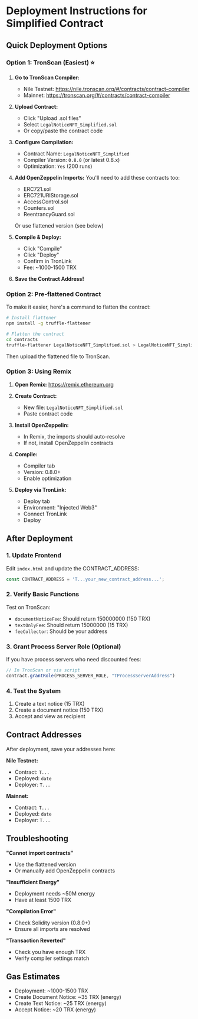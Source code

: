 # Deployment Instructions for Simplified Contract

## Quick Deployment Options

### Option 1: TronScan (Easiest) ⭐

1. **Go to TronScan Compiler:**
   - Nile Testnet: https://nile.tronscan.org/#/contracts/contract-compiler
   - Mainnet: https://tronscan.org/#/contracts/contract-compiler

2. **Upload Contract:**
   - Click "Upload .sol files"
   - Select `LegalNoticeNFT_Simplified.sol`
   - Or copy/paste the contract code

3. **Configure Compilation:**
   - Contract Name: `LegalNoticeNFT_Simplified`
   - Compiler Version: `0.8.0` (or latest 0.8.x)
   - Optimization: `Yes` (200 runs)

4. **Add OpenZeppelin Imports:**
   You'll need to add these contracts too:
   - ERC721.sol
   - ERC721URIStorage.sol
   - AccessControl.sol
   - Counters.sol
   - ReentrancyGuard.sol
   
   Or use flattened version (see below)

5. **Compile & Deploy:**
   - Click "Compile"
   - Click "Deploy"
   - Confirm in TronLink
   - Fee: ~1000-1500 TRX

6. **Save the Contract Address!**

### Option 2: Pre-flattened Contract

To make it easier, here's a command to flatten the contract:

```bash
# Install flattener
npm install -g truffle-flattener

# Flatten the contract
cd contracts
truffle-flattener LegalNoticeNFT_Simplified.sol > LegalNoticeNFT_Simplified_Flat.sol
```

Then upload the flattened file to TronScan.

### Option 3: Using Remix

1. **Open Remix:** https://remix.ethereum.org

2. **Create Contract:**
   - New file: `LegalNoticeNFT_Simplified.sol`
   - Paste contract code

3. **Install OpenZeppelin:**
   - In Remix, the imports should auto-resolve
   - If not, install OpenZeppelin contracts

4. **Compile:**
   - Compiler tab
   - Version: 0.8.0+
   - Enable optimization

5. **Deploy via TronLink:**
   - Deploy tab
   - Environment: "Injected Web3" 
   - Connect TronLink
   - Deploy

## After Deployment

### 1. Update Frontend

Edit `index.html` and update the CONTRACT_ADDRESS:

```javascript
const CONTRACT_ADDRESS = 'T...your_new_contract_address...';
```

### 2. Verify Basic Functions

Test on TronScan:
- `documentNoticeFee`: Should return 150000000 (150 TRX)
- `textOnlyFee`: Should return 15000000 (15 TRX)
- `feeCollector`: Should be your address

### 3. Grant Process Server Role (Optional)

If you have process servers who need discounted fees:

```javascript
// In TronScan or via script
contract.grantRole(PROCESS_SERVER_ROLE, "TProcessServerAddress")
```

### 4. Test the System

1. Create a text notice (15 TRX)
2. Create a document notice (150 TRX)
3. Accept and view as recipient

## Contract Addresses

After deployment, save your addresses here:

**Nile Testnet:**
- Contract: `T...`
- Deployed: `date`
- Deployer: `T...`

**Mainnet:**
- Contract: `T...`
- Deployed: `date`
- Deployer: `T...`

## Troubleshooting

**"Cannot import contracts"**
- Use the flattened version
- Or manually add OpenZeppelin contracts

**"Insufficient Energy"**
- Deployment needs ~50M energy
- Have at least 1500 TRX

**"Compilation Error"**
- Check Solidity version (0.8.0+)
- Ensure all imports are resolved

**"Transaction Reverted"**
- Check you have enough TRX
- Verify compiler settings match

## Gas Estimates

- Deployment: ~1000-1500 TRX
- Create Document Notice: ~35 TRX (energy)
- Create Text Notice: ~25 TRX (energy)
- Accept Notice: ~20 TRX (energy)